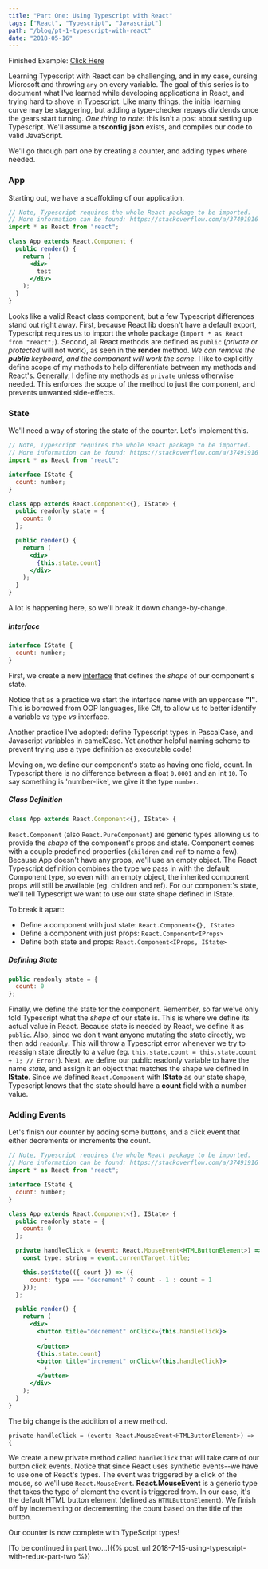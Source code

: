 ```yaml
---
title: "Part One: Using Typescript with React"
tags: ["React", "Typescript", "Javascript"]
path: "/blog/pt-1-typescript-with-react"
date: "2018-05-16"
---
```


Finished Example: [Click Here](https://codesandbox.io/s/n3138x65p0?hidenavigation=1)

Learning Typescript with React can be challenging, and in my case, cursing Microsoft and throwing `any` on every variable. The goal of this series is to document what I've learned while developing applications in React, and trying hard to shove in Typescript. Like many things, the initial learning curve may be staggering, but adding a type-checker repays dividends once the gears start turning. _One thing to note:_ this isn't a post about setting up Typescript. We'll assume a **tsconfig.json** exists, and compiles our code to valid JavaScript.

We'll go through part one by creating a counter, and adding types where needed.

### App

Starting out, we have a scaffolding of our application.

```jsx
// Note, Typescript requires the whole React package to be imported.
// More information can be found: https://stackoverflow.com/a/37491916
import * as React from "react";

class App extends React.Component {
  public render() {
    return (
      <div>
        test
      </div>
    );
  }
}
```

Looks like a valid React class component, but a few Typescript differences stand out right away. First, because React lib doesn't have a default export, Typescript requires us to import the whole package (`import * as React from "react";`). Second, all React methods are defined as `public` (_private or protected_ will not work), as seen in the **render** method. _We can remove the **public** keyboard, and the component will work the same._ I like to explicitly define scope of my methods to help differentiate between my methods and React's. Generally, I define my methods as `private` unless otherwise needed. This enforces the scope of the method to just the component, and prevents unwanted side-effects.

### State

We'll need a way of storing the state of the counter. Let's implement this.

```jsx
// Note, Typescript requires the whole React package to be imported.
// More information can be found: https://stackoverflow.com/a/37491916
import * as React from "react";

interface IState {
  count: number;
}

class App extends React.Component<{}, IState> {
  public readonly state = {
    count: 0
  };

  public render() {
    return (
      <div>
        {this.state.count}
      </div>
    );
  }
}
```

A lot is happening here, so we'll break it down change-by-change.

##### Interface

```jsx
interface IState {
  count: number;
}
```

First, we create a new [interface](https://www.typescriptlang.org/docs/handbook/interfaces.html) that defines the _shape_ of our component's state.

Notice that as a practice we start the interface name with an uppercase **"I"**. This is borrowed from OOP languages, like C#, to allow us to better identify a variable _vs_ type _vs_ interface.

Another practice I've adopted: define Typescript types in PascalCase, and Javascript variables in camelCase. Yet another helpful naming scheme to prevent trying use a type definition as executable code!

Moving on, we define our component's state as having one field, count. In Typescript there is no difference between a float `0.0001` and an int `10`. To say something is 'number-like', we give it the type `number`.

##### Class Definition

```jsx
class App extends React.Component<{}, IState> {
```

`React.Component` (also `React.PureComponent`) are generic types allowing us to provide the _shape_ of the component's props and state. Component comes with a couple predefined properties (`children` and `ref` to name a few). Because App doesn't have any props, we'll use an empty object. The React Typescript definition combines the type we pass in with the default Component type, so even with an empty object, the inherited component props will still be available (eg. children and ref). For our component's state, we'll tell Typescript we want to use our state shape defined in IState.

To break it apart:

- Define a component with just state: `React.Component<{}, IState>`
- Define a component with just props: `React.Component<IProps>`
- Define both state and props: `React.Component<IProps, IState>`

##### Defining State

```jsx
public readonly state = {
  count: 0
};
```

Finally, we define the state for the component. Remember, so far we've only told Typescript what the _shape_ of our state is. This is where we define its actual value in React. Because state is needed by React, we define it as `public`. Also, since we don't want anyone mutating the state directly, we then add `readonly`. This will throw a Typescript error whenever we try to reassign state directly to a value (eg. `this.state.count = this.state.count + 1; // Error!`). Next, we define our public readonly variable to have the name _state_, and assign it an object that matches the shape we defined in **IState**. Since we defined `React.Component` with **IState** as our state shape, Typescript knows that the state should have a **count** field with a number value.

### Adding Events

Let's finish our counter by adding some buttons, and a click event that either decrements or increments the count.

```jsx
// Note, Typescript requires the whole React package to be imported.
// More information can be found: https://stackoverflow.com/a/37491916
import * as React from "react";

interface IState {
  count: number;
}

class App extends React.Component<{}, IState> {
  public readonly state = {
    count: 0
  };

  private handleClick = (event: React.MouseEvent<HTMLButtonElement>) => {
    const type: string = event.currentTarget.title;

    this.setState(({ count }) => ({
      count: type === "decrement" ? count - 1 : count + 1
    }));
  };

  public render() {
    return (
      <div>
        <button title="decrement" onClick={this.handleClick}>
          -
        </button>
        {this.state.count}
        <button title="increment" onClick={this.handleClick}>
          +
        </button>
      </div>
    );
  }
}
```

The big change is the addition of a new method.

`private handleClick = (event: React.MouseEvent<HTMLButtonElement>) => {`

We create a new private method called `handleClick` that will take care of our button click events. Notice that since React uses synthetic events--we have to use one of React's types. The event was triggered by a click of the mouse, so we'll use `React.MouseEvent`. **React.MouseEvent** is a generic type that takes the type of element the event is triggered from. In our case, it's the default HTML button element (defined as `HTMLButtonElement`). We finish off by incrementing or decrementing the count based on the title of the button.

Our counter is now complete with TypeScript types!

[To be continued in part two...]({% post_url 2018-7-15-using-typescript-with-redux-part-two %})
